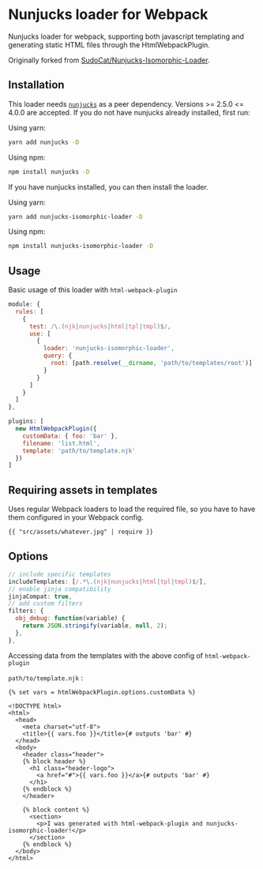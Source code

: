 # Nunjucks loader for Webpack

Nunjucks loader for webpack, supporting both javascript templating and generating static HTML files through the HtmlWebpackPlugin.

Originally forked from [SudoCat/Nunjucks-Isomorphic-Loader](https://github.com/SudoCat/Nunjucks-Isomorphic-Loader).

## Installation

This loader needs [`nunjucks`](https://www.npmjs.com/package/nunjucks) as a peer dependency. Versions >= 2.5.0 <= 4.0.0 are accepted. If you do not have nunjucks already installed, first run:

Using yarn:

```bash
yarn add nunjucks -D
```

Using npm:

```bash
npm install nunjucks -D
```

If you have nunjucks installed, you can then install the loader.

Using yarn:

```bash
yarn add nunjucks-isomorphic-loader -D
```

Using npm:

```bash
npm install nunjucks-isomorphic-loader -D
```

## Usage

Basic usage of this loader with `html-webpack-plugin`

```js
module: {
  rules: [
    {
      test: /\.(njk|nunjucks|html|tpl|tmpl)$/,
      use: [
        {
          loader: 'nunjucks-isomorphic-loader',
          query: {
            root: [path.resolve(__dirname, 'path/to/templates/root')]
          }
        }
      ]
    }
  ]
},

plugins: [
  new HtmlWebpackPlugin({
    customData: { foo: 'bar' },
    filename: 'list.html',
    template: 'path/to/template.njk'
  })
]
```

## Requiring assets in templates

Uses regular Webpack loaders to load the required file, so you have to have them configured in your Webpack config.

```nunjucks
{{ "src/assets/whatever.jpg" | require }}
```

## Options

```js
// include specific templates
includeTemplates: [/.*\.(njk|nunjucks|html|tpl|tmpl)$/],
// enable jinja compatibility
jinjaCompat: true,
// add custom filters
filters: {
  obj_debug: function(variable) {
    return JSON.stringify(variable, null, 2);
  },
},
```

Accessing data from the templates with the above config of `html-webpack-plugin`

`path/to/template.njk` :

```nunjucks
{% set vars = htmlWebpackPlugin.options.customData %}

<!DOCTYPE html>
<html>
  <head>
    <meta charset="utf-8">
    <title>{{ vars.foo }}</title>{# outputs 'bar' #}
  </head>
  <body>
    <header class="header">
    {% block header %}
      <h1 class="header-logo">
        <a href="#">{{ vars.foo }}</a>{# outputs 'bar' #}
      </h1>
    {% endblock %}
    </header>

    {% block content %}
      <section>
        <p>I was generated with html-webpack-plugin and nunjucks-isomorphic-loader!</p>
      </section>
    {% endblock %}
  </body>
</html>
```
